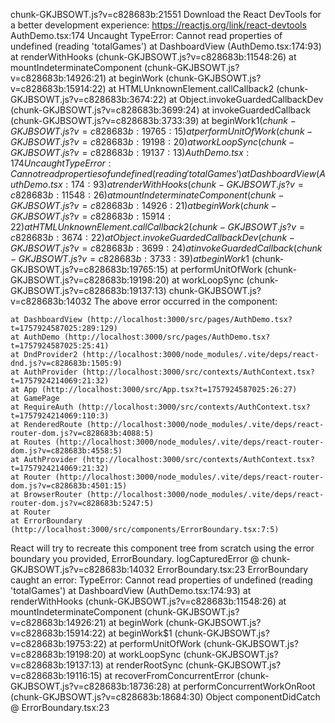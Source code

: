 chunk-GKJBSOWT.js?v=c828683b:21551 Download the React DevTools for a better development experience: https://reactjs.org/link/react-devtools
AuthDemo.tsx:174 Uncaught TypeError: Cannot read properties of undefined (reading 'totalGames')
    at DashboardView (AuthDemo.tsx:174:93)
    at renderWithHooks (chunk-GKJBSOWT.js?v=c828683b:11548:26)
    at mountIndeterminateComponent (chunk-GKJBSOWT.js?v=c828683b:14926:21)
    at beginWork (chunk-GKJBSOWT.js?v=c828683b:15914:22)
    at HTMLUnknownElement.callCallback2 (chunk-GKJBSOWT.js?v=c828683b:3674:22)
    at Object.invokeGuardedCallbackDev (chunk-GKJBSOWT.js?v=c828683b:3699:24)
    at invokeGuardedCallback (chunk-GKJBSOWT.js?v=c828683b:3733:39)
    at beginWork$1 (chunk-GKJBSOWT.js?v=c828683b:19765:15)
    at performUnitOfWork (chunk-GKJBSOWT.js?v=c828683b:19198:20)
    at workLoopSync (chunk-GKJBSOWT.js?v=c828683b:19137:13)
AuthDemo.tsx:174 Uncaught TypeError: Cannot read properties of undefined (reading 'totalGames')
    at DashboardView (AuthDemo.tsx:174:93)
    at renderWithHooks (chunk-GKJBSOWT.js?v=c828683b:11548:26)
    at mountIndeterminateComponent (chunk-GKJBSOWT.js?v=c828683b:14926:21)
    at beginWork (chunk-GKJBSOWT.js?v=c828683b:15914:22)
    at HTMLUnknownElement.callCallback2 (chunk-GKJBSOWT.js?v=c828683b:3674:22)
    at Object.invokeGuardedCallbackDev (chunk-GKJBSOWT.js?v=c828683b:3699:24)
    at invokeGuardedCallback (chunk-GKJBSOWT.js?v=c828683b:3733:39)
    at beginWork$1 (chunk-GKJBSOWT.js?v=c828683b:19765:15)
    at performUnitOfWork (chunk-GKJBSOWT.js?v=c828683b:19198:20)
    at workLoopSync (chunk-GKJBSOWT.js?v=c828683b:19137:13)
chunk-GKJBSOWT.js?v=c828683b:14032 The above error occurred in the <DashboardView> component:

    at DashboardView (http://localhost:3000/src/pages/AuthDemo.tsx?t=1757924587025:289:129)
    at AuthDemo (http://localhost:3000/src/pages/AuthDemo.tsx?t=1757924587025:25:41)
    at DndProvider2 (http://localhost:3000/node_modules/.vite/deps/react-dnd.js?v=c828683b:1505:9)
    at AuthProvider (http://localhost:3000/src/contexts/AuthContext.tsx?t=1757924214069:21:32)
    at App (http://localhost:3000/src/App.tsx?t=1757924587025:26:27)
    at GamePage
    at RequireAuth (http://localhost:3000/src/contexts/AuthContext.tsx?t=1757924214069:110:3)
    at RenderedRoute (http://localhost:3000/node_modules/.vite/deps/react-router-dom.js?v=c828683b:4088:5)
    at Routes (http://localhost:3000/node_modules/.vite/deps/react-router-dom.js?v=c828683b:4558:5)
    at AuthProvider (http://localhost:3000/src/contexts/AuthContext.tsx?t=1757924214069:21:32)
    at Router (http://localhost:3000/node_modules/.vite/deps/react-router-dom.js?v=c828683b:4501:15)
    at BrowserRouter (http://localhost:3000/node_modules/.vite/deps/react-router-dom.js?v=c828683b:5247:5)
    at Router
    at ErrorBoundary (http://localhost:3000/src/components/ErrorBoundary.tsx:7:5)

React will try to recreate this component tree from scratch using the error boundary you provided, ErrorBoundary.
logCapturedError @ chunk-GKJBSOWT.js?v=c828683b:14032
ErrorBoundary.tsx:23 ErrorBoundary caught an error: TypeError: Cannot read properties of undefined (reading 'totalGames')
    at DashboardView (AuthDemo.tsx:174:93)
    at renderWithHooks (chunk-GKJBSOWT.js?v=c828683b:11548:26)
    at mountIndeterminateComponent (chunk-GKJBSOWT.js?v=c828683b:14926:21)
    at beginWork (chunk-GKJBSOWT.js?v=c828683b:15914:22)
    at beginWork$1 (chunk-GKJBSOWT.js?v=c828683b:19753:22)
    at performUnitOfWork (chunk-GKJBSOWT.js?v=c828683b:19198:20)
    at workLoopSync (chunk-GKJBSOWT.js?v=c828683b:19137:13)
    at renderRootSync (chunk-GKJBSOWT.js?v=c828683b:19116:15)
    at recoverFromConcurrentError (chunk-GKJBSOWT.js?v=c828683b:18736:28)
    at performConcurrentWorkOnRoot (chunk-GKJBSOWT.js?v=c828683b:18684:30) Object
componentDidCatch @ ErrorBoundary.tsx:23
